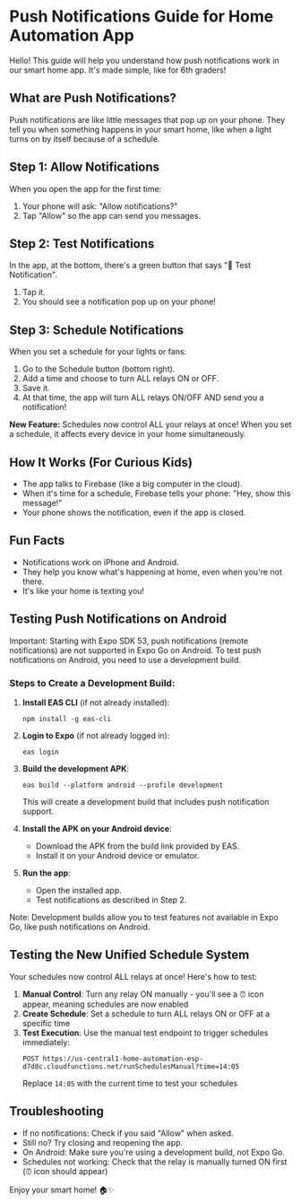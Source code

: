 # Push Notifications Guide for Home Automation App

Hello! This guide will help you understand how push notifications work in our smart home app. It's made simple, like for 6th graders!

## What are Push Notifications?

Push notifications are like little messages that pop up on your phone. They tell you when something happens in your smart home, like when a light turns on by itself because of a schedule.

## Step 1: Allow Notifications

When you open the app for the first time:
1. Your phone will ask: "Allow notifications?"
2. Tap "Allow" so the app can send you messages.

## Step 2: Test Notifications

In the app, at the bottom, there's a green button that says "🔔 Test Notification".
1. Tap it.
2. You should see a notification pop up on your phone!

## Step 3: Schedule Notifications

When you set a schedule for your lights or fans:
1. Go to the Schedule button (bottom right).
2. Add a time and choose to turn ALL relays ON or OFF.
3. Save it.
4. At that time, the app will turn ALL relays ON/OFF AND send you a notification!

**New Feature:** Schedules now control ALL your relays at once! When you set a schedule, it affects every device in your home simultaneously.

## How It Works (For Curious Kids)

- The app talks to Firebase (like a big computer in the cloud).
- When it's time for a schedule, Firebase tells your phone: "Hey, show this message!"
- Your phone shows the notification, even if the app is closed.

## Fun Facts

- Notifications work on iPhone and Android.
- They help you know what's happening at home, even when you're not there.
- It's like your home is texting you!

## Testing Push Notifications on Android

Important: Starting with Expo SDK 53, push notifications (remote notifications) are not supported in Expo Go on Android. To test push notifications on Android, you need to use a development build.

### Steps to Create a Development Build:

1. **Install EAS CLI** (if not already installed):
   ```
   npm install -g eas-cli
   ```

2. **Login to Expo** (if not already logged in):
   ```
   eas login
   ```

3. **Build the development APK**:
   ```
   eas build --platform android --profile development
   ```
   This will create a development build that includes push notification support.

4. **Install the APK on your Android device**:
   - Download the APK from the build link provided by EAS.
   - Install it on your Android device or emulator.

5. **Run the app**:
   - Open the installed app.
   - Test notifications as described in Step 2.

Note: Development builds allow you to test features not available in Expo Go, like push notifications on Android.

## Testing the New Unified Schedule System

Your schedules now control ALL relays at once! Here's how to test:

1. **Manual Control**: Turn any relay ON manually - you'll see a ⏰ icon appear, meaning schedules are now enabled
2. **Create Schedule**: Set a schedule to turn ALL relays ON or OFF at a specific time
3. **Test Execution**: Use the manual test endpoint to trigger schedules immediately:
   ```
   POST https://us-central1-home-automation-esp-d7d8c.cloudfunctions.net/runSchedulesManual?time=14:05
   ```
   Replace `14:05` with the current time to test your schedules

## Troubleshooting

- If no notifications: Check if you said "Allow" when asked.
- Still no? Try closing and reopening the app.
- On Android: Make sure you're using a development build, not Expo Go.
- Schedules not working: Check that the relay is manually turned ON first (⏰ icon should appear)

Enjoy your smart home! 🏠✨
